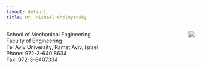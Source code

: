 ```yaml
---
layout: default
title: Dr. Michael Kholmyansky
---
```



<img src = "http://www.eng.tau.ac.il/photos/staff/Kholm.jpg" align="right">
School of Mechanical Engineering  <br>
Faculty of Engineering  <br>
Tel Aviv University, Ramat Aviv, Israel  <br>
Phone: 972-3-640 8634   <br>
Fax: 972-3-6407334 <br>
